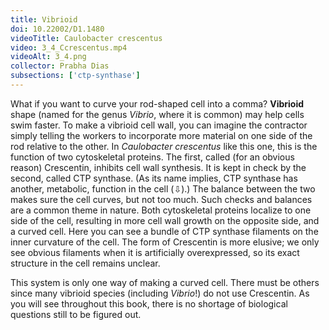 ```yaml
---
title: Vibrioid
doi: 10.22002/D1.1480
videoTitle: Caulobacter crescentus
video: 3_4_Ccrescentus.mp4
videoAlt: 3_4.png
collector: Prabha Dias
subsections: ['ctp-synthase']
---
```


What if you want to curve your rod-shaped cell into a comma? **Vibrioid** shape (named for the genus *Vibrio*, where it is common) may help cells swim faster. To make a vibrioid cell wall, you can imagine the contractor simply telling the workers to incorporate more material on one side of the rod relative to the other. In *Caulobacter crescentus* like this one, this is the function of two cytoskeletal proteins. The first, called (for an obvious reason) Crescentin, inhibits cell wall synthesis. It is kept in check by the second, called CTP synthase. (As its name implies, CTP synthase has another, metabolic, function in the cell (⇩).) The balance between the two makes sure the cell curves, but not too much. Such checks and balances are a common theme in nature. Both cytoskeletal proteins localize to one side of the cell, resulting in more cell wall growth on the opposite side, and a curved cell. Here you can see a bundle of CTP synthase filaments on the inner curvature of the cell. The form of Crescentin is more elusive; we only see obvious filaments when it is artificially overexpressed, so its exact structure in the cell remains unclear.

This system is only one way of making a curved cell. There must be others since many vibrioid species (including *Vibrio*!) do not use Crescentin. As you will see throughout this book, there is no shortage of biological questions still to be figured out.

